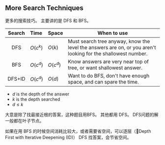 
## More Search Techniques

更多的搜索技巧。 主要讲的是 DFS 和 BFS。


| Search | Time | Space | When to use|
| :--: | :-- | -- | -- |
| DFS |$O(c^k)$ |$O(k)$ | Must search tree anyway, know the level the answers are on, or you aren't looking for the shallowest number.|
| BFS | $O(c^d)$ | $O(c^d)$ | Know answers are very near top of tree, or want shallowest answer.|
| DFS+ID | $O(c^d)$ | $O(d)$ | Want to do BFS, don't have enough space, and can spare the time. |

- $d$ is the depth of the answer 
- $k$ is the depth searched 
- $d \leq k$

大意是除了找最接近根的答案，这种题目用BFS。 其他都用 DFS。 DFS问题的解一般都在叶子节点。

如果在用 BFS 的时候空间消耗比较大，或者需要省空间，可以逐层（Depth First with Iterative Deepening (ID)） DFS 找答案，会节省空间。

